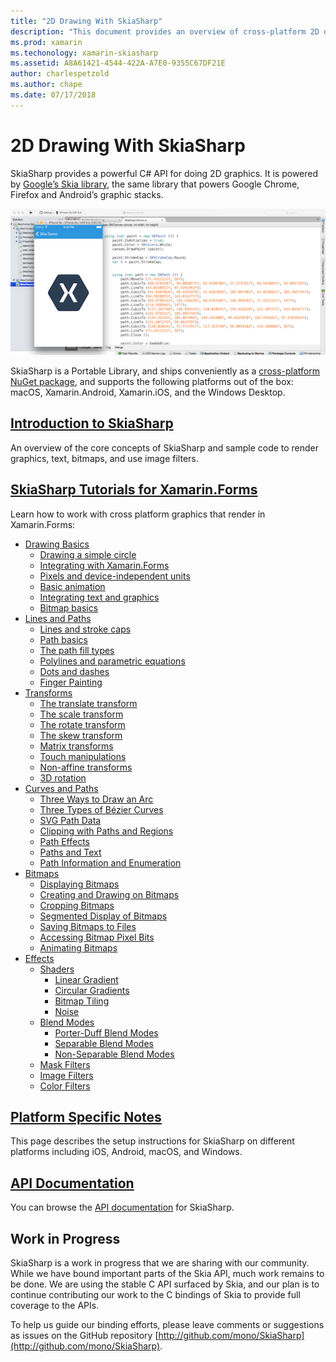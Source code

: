 ```yaml
---
title: "2D Drawing With SkiaSharp"
description: "This document provides an overview of cross-platform 2D drawing with SkiaSharp. It links to various guides that describe SkiaSharp and its various APIs."
ms.prod: xamarin
ms.techonology: xamarin-skiasharp
ms.assetid: A8A61421-4544-422A-A7E0-9355C67DF21E
author: charlespetzold
ms.author: chape
ms.date: 07/17/2018
---
```


# 2D Drawing With SkiaSharp

SkiaSharp provides a powerful C# API for doing 2D graphics. It is
powered by [Google’s Skia library](http://skia.org), the
same library that powers Google Chrome, Firefox and Android’s graphic
stacks.

[![](images/ide-sml.png "SkiaSharp provides a powerful C# API for doing 2D graphics")](images/ide.png#lightbox)

SkiaSharp is a Portable Library, and ships conveniently as a
[cross-platform NuGet package](https://www.nuget.org/packages/SkiaSharp),
and supports the following platforms out of the box:
macOS, Xamarin.Android, Xamarin.iOS, and the Windows Desktop.

## [Introduction to SkiaSharp](~/graphics-games/skiasharp/introduction.md)

An overview of the core concepts of SkiaSharp and sample code to render
graphics, text, bitmaps, and use image filters.

## [SkiaSharp Tutorials for Xamarin.Forms](~/xamarin-forms/user-interface/graphics/skiasharp/index.md)

Learn how to work with cross platform graphics that render in Xamarin.Forms:

- [Drawing Basics](~/xamarin-forms/user-interface/graphics/skiasharp/basics/index.md)
  * [Drawing a simple circle](~/xamarin-forms/user-interface/graphics/skiasharp/basics/circle.md)
  * [Integrating with Xamarin.Forms](~/xamarin-forms/user-interface/graphics/skiasharp/basics/integration.md)
  * [Pixels and device-independent units](~/xamarin-forms/user-interface/graphics/skiasharp/basics/pixels.md)
  * [Basic animation](~/xamarin-forms/user-interface/graphics/skiasharp/basics/animation.md)
  * [Integrating text and graphics](~/xamarin-forms/user-interface/graphics/skiasharp/basics/text.md)
  * [Bitmap basics](~/xamarin-forms/user-interface/graphics/skiasharp/basics/bitmaps.md)
- [Lines and Paths](~/xamarin-forms/user-interface/graphics/skiasharp/paths/index.md)
  * [Lines and stroke caps](~/xamarin-forms/user-interface/graphics/skiasharp/paths/lines.md)
  * [Path basics](~/xamarin-forms/user-interface/graphics/skiasharp/paths/paths.md)
  * [The path fill types](~/xamarin-forms/user-interface/graphics/skiasharp/paths/fill-types.md)
  * [Polylines and parametric equations](~/xamarin-forms/user-interface/graphics/skiasharp/paths/polylines.md)
  * [Dots and dashes](~/xamarin-forms/user-interface/graphics/skiasharp/paths/dots.md)
  * [Finger Painting](~/xamarin-forms/user-interface/graphics/skiasharp/paths/finger-paint.md)
- [Transforms](~/xamarin-forms/user-interface/graphics/skiasharp/transforms/index.md)
  * [The translate transform](~/xamarin-forms/user-interface/graphics/skiasharp/transforms/translate.md)
  * [The scale transform](~/xamarin-forms/user-interface/graphics/skiasharp/transforms/scale.md)
  * [The rotate transform](~/xamarin-forms/user-interface/graphics/skiasharp/transforms/rotate.md)
  * [The skew transform](~/xamarin-forms/user-interface/graphics/skiasharp/transforms/skew.md)
  * [Matrix transforms](~/xamarin-forms/user-interface/graphics/skiasharp/transforms/matrix.md)
  * [Touch manipulations](~/xamarin-forms/user-interface/graphics/skiasharp/transforms/touch.md)
  * [Non-affine transforms](~/xamarin-forms/user-interface/graphics/skiasharp/transforms/non-affine.md)
  * [3D rotation](~/xamarin-forms/user-interface/graphics/skiasharp/transforms/3d-rotation.md)
- [Curves and Paths](~/xamarin-forms/user-interface/graphics/skiasharp/curves/index.md)
  * [Three Ways to Draw an Arc](~/xamarin-forms/user-interface/graphics/skiasharp/curves/arcs.md)
  * [Three Types of Bézier Curves](~/xamarin-forms/user-interface/graphics/skiasharp/curves/beziers.md)
  * [SVG Path Data](~/xamarin-forms/user-interface/graphics/skiasharp/curves/path-data.md)
  * [Clipping with Paths and Regions](~/xamarin-forms/user-interface/graphics/skiasharp/curves/clipping.md)
  * [Path Effects](~/xamarin-forms/user-interface/graphics/skiasharp/curves/effects.md)
  * [Paths and Text](~/xamarin-forms/user-interface/graphics/skiasharp/curves/text-paths.md)
  * [Path Information and Enumeration](~/xamarin-forms/user-interface/graphics/skiasharp/curves/information.md)
- [Bitmaps](~/xamarin-forms/user-interface/graphics/skiasharp/bitmaps/index.md)
  * [Displaying Bitmaps](~/xamarin-forms/user-interface/graphics/skiasharp/bitmaps/displaying.md)
  * [Creating and Drawing on Bitmaps](~/xamarin-forms/user-interface/graphics/skiasharp/bitmaps/drawing.md)
  * [Cropping Bitmaps](~/xamarin-forms/user-interface/graphics/skiasharp/bitmaps/cropping.md)
  * [Segmented Display of Bitmaps](~/xamarin-forms/user-interface/graphics/skiasharp/bitmaps/segmented.md)
  * [Saving Bitmaps to Files](~/xamarin-forms/user-interface/graphics/skiasharp/bitmaps/saving.md)
  * [Accessing Bitmap Pixel Bits](~/xamarin-forms/user-interface/graphics/skiasharp/bitmaps/pixel-bits.md)
  * [Animating Bitmaps](~/xamarin-forms/user-interface/graphics/skiasharp/bitmaps/animating.md)
- [Effects](~/xamarin-forms/user-interface/graphics/skiasharp/effects/index.md)
  * [Shaders](~/xamarin-forms/user-interface/graphics/skiasharp/effects/shaders/index.md)
    + [Linear Gradient](~/xamarin-forms/user-interface/graphics/skiasharp/effects/shaders/linear-gradient.md)
    + [Circular Gradients](~/xamarin-forms/user-interface/graphics/skiasharp/effects/shaders/circular-gradients.md)
    + [Bitmap Tiling](~/xamarin-forms/user-interface/graphics/skiasharp/effects/shaders/bitmap-tiling.md)
    + [Noise](~/xamarin-forms/user-interface/graphics/skiasharp/effects/shaders/noise.md)
  * [Blend Modes](~/xamarin-forms/user-interface/graphics/skiasharp/effects/blend-modes/index.md)
    + [Porter-Duff Blend Modes](~/xamarin-forms/user-interface/graphics/skiasharp/effects/blend-modes/porter-duff.md)
    + [Separable Blend Modes](~/xamarin-forms/user-interface/graphics/skiasharp/effects/blend-modes/separable.md)
    + [Non-Separable Blend Modes](~/xamarin-forms/user-interface/graphics/skiasharp/effects/blend-modes/non-separable.md)
  * [Mask Filters](~/xamarin-forms/user-interface/graphics/skiasharp/effects/mask-filters.md)
  * [Image Filters](~/xamarin-forms/user-interface/graphics/skiasharp/effects/image-filters.md)
  * [Color Filters](~/xamarin-forms/user-interface/graphics/skiasharp/effects/color-filters.md)

## [Platform Specific Notes](~/graphics-games/skiasharp/platform.md)

This page describes the setup instructions for SkiaSharp on different platforms
including iOS, Android, macOS, and Windows.

## [API Documentation](https://docs.microsoft.com/dotnet/api/skiasharp)

You can browse the [API documentation](https://docs.microsoft.com/dotnet/api/skiasharp) for SkiaSharp.

## Work in Progress

SkiaSharp is a work in progress that we are sharing with our
community. While we have bound important parts of the Skia API, much
work remains to be done. We are using the stable C API surfaced by
Skia, and our plan is to continue contributing our work to the C
bindings of Skia to provide full coverage to the APIs.

To help us guide our binding efforts, please leave comments or
suggestions as issues on the GitHub repository
[http://github.com/mono/SkiaSharp](http://github.com/mono/SkiaSharp).

